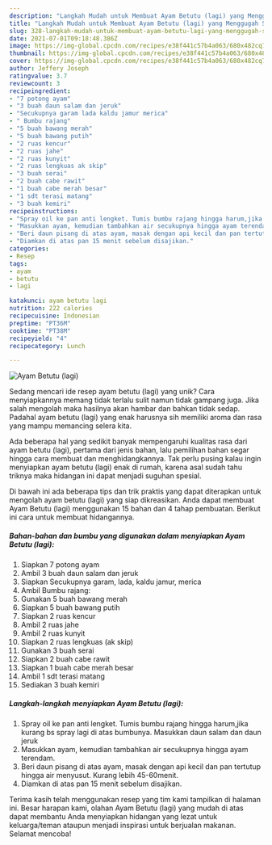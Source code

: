 ```yaml
---
description: "Langkah Mudah untuk Membuat Ayam Betutu (lagi) yang Menggugah Selera"
title: "Langkah Mudah untuk Membuat Ayam Betutu (lagi) yang Menggugah Selera"
slug: 328-langkah-mudah-untuk-membuat-ayam-betutu-lagi-yang-menggugah-selera
date: 2021-07-01T09:18:48.386Z
image: https://img-global.cpcdn.com/recipes/e38f441c57b4a063/680x482cq70/ayam-betutu-lagi-foto-resep-utama.jpg
thumbnail: https://img-global.cpcdn.com/recipes/e38f441c57b4a063/680x482cq70/ayam-betutu-lagi-foto-resep-utama.jpg
cover: https://img-global.cpcdn.com/recipes/e38f441c57b4a063/680x482cq70/ayam-betutu-lagi-foto-resep-utama.jpg
author: Jeffery Joseph
ratingvalue: 3.7
reviewcount: 3
recipeingredient:
- "7 potong ayam"
- "3 buah daun salam dan jeruk"
- "Secukupnya garam lada kaldu jamur merica"
- " Bumbu rajang"
- "5 buah bawang merah"
- "5 buah bawang putih"
- "2 ruas kencur"
- "2 ruas jahe"
- "2 ruas kunyit"
- "2 ruas lengkuas ak skip"
- "3 buah serai"
- "2 buah cabe rawit"
- "1 buah cabe merah besar"
- "1 sdt terasi matang"
- "3 buah kemiri"
recipeinstructions:
- "Spray oil ke pan anti lengket. Tumis bumbu rajang hingga harum,jika kurang bs spray lagi di atas bumbunya. Masukkan daun salam dan daun jeruk"
- "Masukkan ayam, kemudian tambahkan air secukupnya hingga ayam terendam."
- "Beri daun pisang di atas ayam, masak dengan api kecil dan pan tertutup hingga air menyusut. Kurang lebih 45-60menit."
- "Diamkan di atas pan 15 menit sebelum disajikan."
categories:
- Resep
tags:
- ayam
- betutu
- lagi

katakunci: ayam betutu lagi 
nutrition: 222 calories
recipecuisine: Indonesian
preptime: "PT36M"
cooktime: "PT38M"
recipeyield: "4"
recipecategory: Lunch

---
```



![Ayam Betutu (lagi)](https://img-global.cpcdn.com/recipes/e38f441c57b4a063/680x482cq70/ayam-betutu-lagi-foto-resep-utama.jpg)

Sedang mencari ide resep ayam betutu (lagi) yang unik? Cara menyiapkannya memang tidak terlalu sulit namun tidak gampang juga. Jika salah mengolah maka hasilnya akan hambar dan bahkan tidak sedap. Padahal ayam betutu (lagi) yang enak harusnya sih memiliki aroma dan rasa yang mampu memancing selera kita.



Ada beberapa hal yang sedikit banyak mempengaruhi kualitas rasa dari ayam betutu (lagi), pertama dari jenis bahan, lalu pemilihan bahan segar hingga cara membuat dan menghidangkannya. Tak perlu pusing kalau ingin menyiapkan ayam betutu (lagi) enak di rumah, karena asal sudah tahu triknya maka hidangan ini dapat menjadi suguhan spesial.


Di bawah ini ada beberapa tips dan trik praktis yang dapat diterapkan untuk mengolah ayam betutu (lagi) yang siap dikreasikan. Anda dapat membuat Ayam Betutu (lagi) menggunakan 15 bahan dan 4 tahap pembuatan. Berikut ini cara untuk membuat hidangannya.

<!--inarticleads1-->

##### Bahan-bahan dan bumbu yang digunakan dalam menyiapkan Ayam Betutu (lagi):

1. Siapkan 7 potong ayam
1. Ambil 3 buah daun salam dan jeruk
1. Siapkan Secukupnya garam, lada, kaldu jamur, merica
1. Ambil  Bumbu rajang:
1. Gunakan 5 buah bawang merah
1. Siapkan 5 buah bawang putih
1. Siapkan 2 ruas kencur
1. Ambil 2 ruas jahe
1. Ambil 2 ruas kunyit
1. Siapkan 2 ruas lengkuas (ak skip)
1. Gunakan 3 buah serai
1. Siapkan 2 buah cabe rawit
1. Siapkan 1 buah cabe merah besar
1. Ambil 1 sdt terasi matang
1. Sediakan 3 buah kemiri




<!--inarticleads2-->

##### Langkah-langkah menyiapkan Ayam Betutu (lagi):

1. Spray oil ke pan anti lengket. Tumis bumbu rajang hingga harum,jika kurang bs spray lagi di atas bumbunya. Masukkan daun salam dan daun jeruk
1. Masukkan ayam, kemudian tambahkan air secukupnya hingga ayam terendam.
1. Beri daun pisang di atas ayam, masak dengan api kecil dan pan tertutup hingga air menyusut. Kurang lebih 45-60menit.
1. Diamkan di atas pan 15 menit sebelum disajikan.




Terima kasih telah menggunakan resep yang tim kami tampilkan di halaman ini. Besar harapan kami, olahan Ayam Betutu (lagi) yang mudah di atas dapat membantu Anda menyiapkan hidangan yang lezat untuk keluarga/teman ataupun menjadi inspirasi untuk berjualan makanan. Selamat mencoba!
